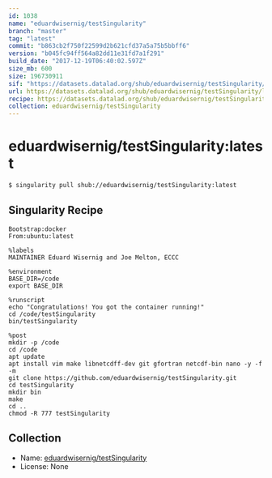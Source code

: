 ```yaml
---
id: 1038
name: "eduardwisernig/testSingularity"
branch: "master"
tag: "latest"
commit: "b863cb2f750f22599d2b621cfd37a5a75b5bbff6"
version: "b045fc94ff564a82dd11e31fd7a1f291"
build_date: "2017-12-19T06:40:02.597Z"
size_mb: 600
size: 196730911
sif: "https://datasets.datalad.org/shub/eduardwisernig/testSingularity/latest/2017-12-19-b863cb2f-b045fc94/b045fc94ff564a82dd11e31fd7a1f291.simg"
url: https://datasets.datalad.org/shub/eduardwisernig/testSingularity/latest/2017-12-19-b863cb2f-b045fc94/
recipe: https://datasets.datalad.org/shub/eduardwisernig/testSingularity/latest/2017-12-19-b863cb2f-b045fc94/Singularity
collection: eduardwisernig/testSingularity
---
```


# eduardwisernig/testSingularity:latest

```bash
$ singularity pull shub://eduardwisernig/testSingularity:latest
```

## Singularity Recipe

```singularity
Bootstrap:docker  
From:ubuntu:latest  

%labels
MAINTAINER Eduard Wisernig and Joe Melton, ECCC

%environment
BASE_DIR=/code
export BASE_DIR

%runscript
echo "Congratulations! You got the container running!"
cd /code/testSingularity
bin/testSingularity

%post
mkdir -p /code
cd /code
apt update
apt install vim make libnetcdff-dev git gfortran netcdf-bin nano -y -f -m
git clone https://github.com/eduardwisernig/testSingularity.git
cd testSingularity
mkdir bin
make
cd ..
chmod -R 777 testSingularity
```

## Collection

 - Name: [eduardwisernig/testSingularity](https://github.com/eduardwisernig/testSingularity)
 - License: None

